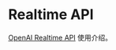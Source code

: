# Realtime API

[OpenAI Realtime API](https://platform.openai.com/docs/guides/realtime/overview) 使用介绍。